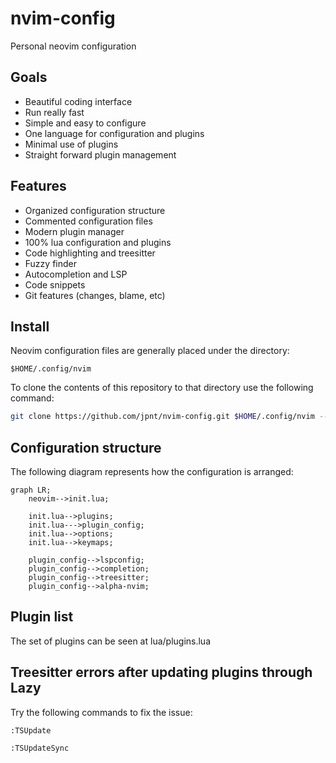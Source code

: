 # nvim-config

Personal neovim configuration

## Goals
- Beautiful coding interface
- Run really fast
- Simple and easy to configure
- One language for configuration and plugins
- Minimal use of plugins
- Straight forward plugin management

## Features
- Organized configuration structure
- Commented configuration files
- Modern plugin manager
- 100% lua configuration and plugins
- Code highlighting and treesitter
- Fuzzy finder
- Autocompletion and LSP
- Code snippets
- Git features (changes, blame, etc)

## Install
Neovim configuration files are generally placed under the directory:

`$HOME/.config/nvim`

To clone the contents of this repository to that directory use the following command:

```sh
git clone https://github.com/jpnt/nvim-config.git $HOME/.config/nvim --depth=1
```

## Configuration structure
The following diagram represents how the configuration is arranged:

```mermaid
graph LR;
    neovim-->init.lua;

    init.lua-->plugins;
    init.lua--->plugin_config;
    init.lua-->options;
    init.lua-->keymaps;

    plugin_config-->lspconfig;
    plugin_config-->completion;
    plugin_config-->treesitter;
    plugin_config-->alpha-nvim;
```

## Plugin list

The set of plugins can be seen at lua/plugins.lua

## Treesitter errors after updating plugins through Lazy

Try the following commands to fix the issue:

`:TSUpdate`

`:TSUpdateSync`
